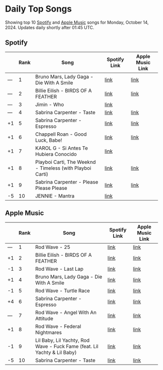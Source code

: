 # Daily Top Songs

Showing top 10 [Spotify](#spotify) and [Apple Music](#apple-music) songs for Monday, October 14, 2024. Updates daily shortly after 01:45 UTC.

## Spotify

|             | Rank            | Song            | Spotify Link                    | Apple Music Link                                                                             |
| ----------- | --------------- | --------------- | ------------------------------- | -------------------------------------------------------------------------------------------- |
| — | 1 | Bruno Mars, Lady Gaga \- Die With A Smile | [link](https://open.spotify.com/track/2plbrEY59IikOBgBGLjaoe) | [link](https://music.apple.com/us/song/die-with-a-smile/1762656732) |
| — | 2 | Billie Eilish \- BIRDS OF A FEATHER | [link](https://open.spotify.com/track/6dOtVTDdiauQNBQEDOtlAB) | [link](https://music.apple.com/us/song/birds-of-a-feather/1739659142) |
| — | 3 | Jimin \- Who | [link](https://open.spotify.com/track/7tI8dRuH2Yc6RuoTjxo4dU) |  |
| — | 4 | Sabrina Carpenter \- Taste | [link](https://open.spotify.com/track/5G2f63n7IPVPPjfNIGih7Q) | [link](https://music.apple.com/us/song/taste/1750307079) |
| +1 | 5 | Sabrina Carpenter \- Espresso | [link](https://open.spotify.com/track/2qSkIjg1o9h3YT9RAgYN75) | [link](https://music.apple.com/us/song/espresso/1740212434) |
| +1 | 6 | Chappell Roan \- Good Luck, Babe\! | [link](https://open.spotify.com/track/0WbMK4wrZ1wFSty9F7FCgu) | [link](https://music.apple.com/us/song/good-luck-babe/1737497080) |
| +1 | 7 | KAROL G \- Si Antes Te Hubiera Conocido | [link](https://open.spotify.com/track/6WatFBLVB0x077xWeoVc2k) |  |
| +1 | 8 | Playboi Carti, The Weeknd \- Timeless \(with Playboi Carti\) | [link](https://open.spotify.com/track/1Es7AUAhQvapIcoh3qMKDL) | [link](https://music.apple.com/us/song/timeless/1770380890) |
| +1 | 9 | Sabrina Carpenter \- Please Please Please | [link](https://open.spotify.com/track/5N3hjp1WNayUPZrA8kJmJP) | [link](https://music.apple.com/us/song/please-please-please/1750307080) |
| -5 | 10 | JENNIE \- Mantra | [link](https://open.spotify.com/track/2CspwnypzT7rcWI9RfsoSb) |  |

## Apple Music

|             | Rank            | Song            | Spotify Link                    | Apple Music Link                   |
| ----------- | --------------- | --------------- | ------------------------------- | ---------------------------------- |
| — | 1 | Rod Wave \- 25 | [link](https://open.spotify.com/track/0U60hgxzGit7juEuHul2y3) | [link](https://music.apple.com/us/song/25/1772368558) |
| +1 | 2 | Billie Eilish \- BIRDS OF A FEATHER | [link](https://open.spotify.com/track/6dOtVTDdiauQNBQEDOtlAB) | [link](https://music.apple.com/us/song/birds-of-a-feather/1739659142) |
| -1 | 3 | Rod Wave \- Last Lap | [link](https://open.spotify.com/track/1qJGJR5DXftoDjeNjNvIDy) | [link](https://music.apple.com/us/song/last-lap/1772368556) |
| +1 | 4 | Bruno Mars, Lady Gaga \- Die With A Smile | [link](https://open.spotify.com/track/2plbrEY59IikOBgBGLjaoe) | [link](https://music.apple.com/us/song/die-with-a-smile/1762656732) |
| -1 | 5 | Rod Wave \- Turtle Race | [link](https://open.spotify.com/track/2ffAF1x7V6E0KOuvvdGbTT) | [link](https://music.apple.com/us/song/turtle-race/1772368555) |
| +4 | 6 | Sabrina Carpenter \- Espresso | [link](https://open.spotify.com/track/2qSkIjg1o9h3YT9RAgYN75) | [link](https://music.apple.com/us/song/espresso/1740212434) |
| — | 7 | Rod Wave \- Angel With An Attitude | [link](https://open.spotify.com/track/2gUEB9jSU0HZhLJIYffeQn) | [link](https://music.apple.com/us/song/angel-with-an-attitude/1772368562) |
| +1 | 8 | Rod Wave \- Federal Nightmares | [link](https://open.spotify.com/track/7K43BENx9D8k0RznDLBTie) | [link](https://music.apple.com/us/song/federal-nightmares/1772368561) |
| -1 | 9 | Lil Baby, Lil Yachty, Rod Wave \- Fuck Fame \(feat\. Lil Yachty & Lil Baby\) | [link](https://open.spotify.com/track/6SMlN14kkjXfr07TT6gQN3) | [link](https://music.apple.com/us/song/f-k-fame-feat-lil-yachty-lil-baby/1772368559) |
| -5 | 10 | Sabrina Carpenter \- Taste | [link](https://open.spotify.com/track/5G2f63n7IPVPPjfNIGih7Q) | [link](https://music.apple.com/us/song/taste/1750307079) |
